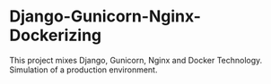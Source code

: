 # Django-Gunicorn-Nginx-Dockerizing
This project mixes Django, Gunicorn, Nginx and Docker Technology. Simulation of a production environment.

